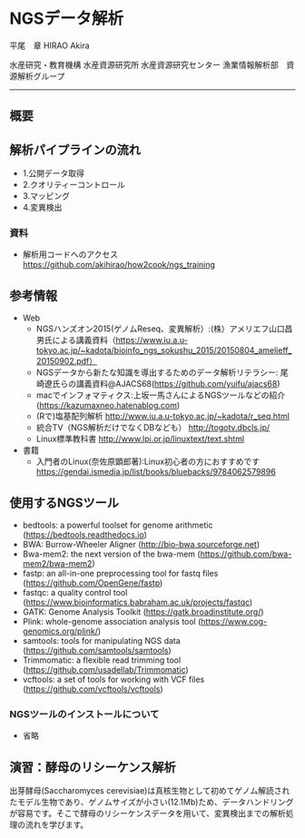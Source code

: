 # NGSデータ解析


平尾　章
HIRAO Akira

水産研究・教育機構 水産資源研究所
水産資源研究センター 漁業情報解析部　資源解析グループ


----

## 概要

<!-- 初心者向けの講習として、酵母(Saccharomyces cerevisiae)のリシーケンス解析を通して、公開データ取得から変異検出までの解析手順を学びます。 -->

## 解析パイプラインの流れ
* 1.公開データ取得
* 2.クオリティーコントロール
* 3.マッピング
* 4.変異検出


### 資料

- 解析用コードへのアクセス https://github.com/akihirao/how2cook/ngs_training

## 参考情報
- Web
  - NGSハンズオン2015(ゲノムReseq、変異解析）:(株）アメリエフ山口昌男氏による講義資料（https://www.iu.a.u-tokyo.ac.jp/~kadota/bioinfo_ngs_sokushu_2015/20150804_amelieff_20150902.pdf）
  - NGSデータから新たな知識を導出するためのデータ解析リテラシー: 尾崎遼氏らの講義資料@AJACS68(https://github.com/yuifu/ajacs68)
  - macでインフォマティクス:上坂一馬さんによるNGSツールなどの紹介(https://kazumaxneo.hatenablog.com)
  - (Rで)塩基配列解析 http://www.iu.a.u-tokyo.ac.jp/~kadota/r_seq.html
  - 統合TV（NGS解析だけでなくDBなども） http://togotv.dbcls.jp/
  - Linux標準教科書 http://www.lpi.or.jp/linuxtext/text.shtml
- 書籍
  - 入門者のLinux(奈佐原顕郎著):Linux初心者の方におすすめです https://gendai.ismedia.jp/list/books/bluebacks/9784062579896



## 使用するNGSツール
* bedtools: a powerful toolset for genome arithmetic (https://bedtools.readthedocs.io)
* BWA: Burrow-Wheeler Aligner (http://bio-bwa.sourceforge.net)
* Bwa-mem2: the next version of the bwa-mem (https://github.com/bwa-mem2/bwa-mem2) 
* fastp: an all-in-one preprocessing tool for fastq files (https://github.com/OpenGene/fastp) 
* fastqc: a quality control tool (https://www.bioinformatics.babraham.ac.uk/projects/fastqc) 
* GATK: Genome Analysis Toolkit (https://gatk.broadinstitute.org/)
* Plink: whole-genome association analysis tool (https://www.cog-genomics.org/plink/)
* samtools: tools for manipulating NGS data (https://github.com/samtools/samtools)
* Trimmomatic: a flexible read trimming tool (https://github.com/usadellab/Trimmomatic)
* vcftools: a set of tools for working with VCF files (https://github.com/vcftools/vcftools)


### NGSツールのインストールについて
* 省略



## 演習：酵母のリシーケンス解析
出芽酵母(Saccharomyces cerevisiae)は真核生物として初めてゲノム解読されたモデル生物であり、ゲノムサイズが小さい(12.1Mb)ため、データハンドリングが容易です。そこで酵母のリシーケンスデータを用いて、変異検出までの解析処理の流れを学びます。


